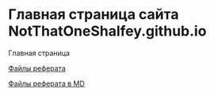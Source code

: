 # Главная страница сайта NotThatOneShalfey.github.io

Главная страница

[Файлы реферата](devops-report/)

[Файлы реферата в MD](devops-md-doc/)
